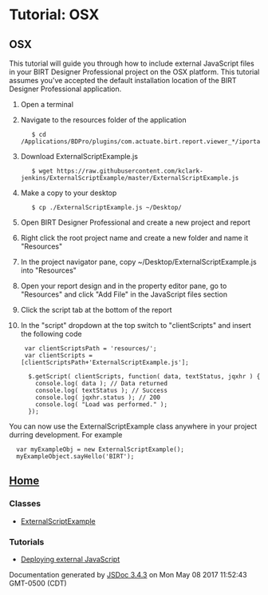# Tutorial: OSX

## OSX

This tutorial will guide you through how to include external JavaScript files in your BIRT Designer Professional project on the OSX platform. This tutorial assumes you've accepted the default installation location of the BIRT Designer Professional application.

1. Open a terminal
2. Navigate to the resources folder of the application

    
          $ cd /Applications/BDPro/plugins/com.actuate.birt.report.viewer_*/iportal/resources 
        

3. Download ExternalScriptExample.js

    
          $ wget https://raw.githubusercontent.com/kclark-jenkins/ExternalScriptExample/master/ExternalScriptExample.js
        

4. Make a copy to your desktop

    
          $ cp ./ExternalScriptExample.js ~/Desktop/
        

5. Open BIRT Designer Professional and create a new project and report
6. Right click the root project name and create a new folder and name it "Resources"
7. In the project navigator pane, copy ~/Desktop/ExternalScriptExample.js into "Resources"
8. Open your report design and in the property editor pane, go to "Resources" and click "Add File" in the JavaScript files section 
9. Click the script tab at the bottom of the report
10. In the "script" dropdown at the top switch to "clientScripts" and insert the following code

    
         var clientScriptsPath = 'resources/';
         var clientScripts = [clientScriptsPath+'ExternalScriptExample.js'];
    
          $.getScript( clientScripts, function( data, textStatus, jqxhr ) {
            console.log( data ); // Data returned
            console.log( textStatus ); // Success
            console.log( jqxhr.status ); // 200
            console.log( "Load was performed." );
          });
        

You can now use the ExternalScriptExample class anywhere in your project durring development. For example  
  

    
      var myExampleObj = new ExternalScriptExample();
      myExampleObject.sayHello('BIRT');
    

## [Home][0]

### Classes

* [ExternalScriptExample][1]

### Tutorials

* [Deploying external JavaScript][2]
  

Documentation generated by [JSDoc 3.4.3][3] on Mon May 08 2017 11:52:43 GMT-0500 (CDT)


[0]: README.md
[1]: -_anonymous_-defineLibrary-ExternalScriptExample.md
[2]: tutorial-deployment.md
[3]: https://github.com/jsdoc3/jsdoc
